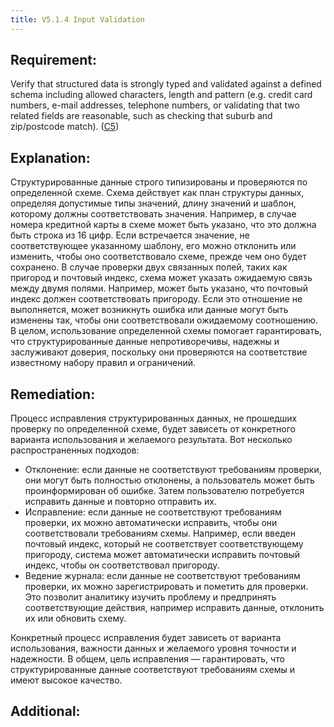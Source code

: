 ```yaml
---
title: V5.1.4 Input Validation
---
```




## Requirement:

Verify that structured data is strongly typed and validated against a defined schema including allowed characters, length and pattern (e.g. credit card numbers, e-mail addresses, telephone numbers, or validating that two related fields are reasonable, such as checking that suburb and zip/postcode match). ([C5](https://owasp.org/www-project-proactive-controls/#div-numbering))

## Explanation:

Cтруктурированные данные строго типизированы и проверяются по определенной схеме. Схема действует как план структуры данных, определяя допустимые типы значений, длину значений и шаблон, которому должны соответствовать значения. Например, в случае номера кредитной карты в схеме может быть указано, что это должна быть строка из 16 цифр. Если встречается значение, не соответствующее указанному шаблону, его можно отклонить или изменить, чтобы оно соответствовало схеме, прежде чем оно будет сохранено. В случае проверки двух связанных полей, таких как пригород и почтовый индекс, схема может указать ожидаемую связь между двумя полями. Например, может быть указано, что почтовый индекс должен соответствовать пригороду. Если это отношение не выполняется, может возникнуть ошибка или данные могут быть изменены так, чтобы они соответствовали ожидаемому соотношению. В целом, использование определенной схемы помогает гарантировать, что структурированные данные непротиворечивы, надежны и заслуживают доверия, поскольку они проверяются на соответствие известному набору правил и ограничений.

## Remediation:

Процесс исправления структурированных данных, не прошедших проверку по определенной схеме, будет зависеть от конкретного варианта использования и желаемого результата. Вот несколько распространенных подходов: 

- Отклонение: если данные не соответствуют требованиям проверки, они могут быть полностью отклонены, а пользователь может быть проинформирован об ошибке. Затем пользователю потребуется исправить данные и повторно отправить их. 
- Исправление: если данные не соответствуют требованиям проверки, их можно автоматически исправить, чтобы они соответствовали требованиям схемы. Например, если введен почтовый индекс, который не соответствует соответствующему пригороду, система может автоматически исправить почтовый индекс, чтобы он соответствовал пригороду. 
- Ведение журнала: если данные не соответствуют требованиям проверки, их можно зарегистрировать и пометить для проверки. Это позволит аналитику изучить проблему и предпринять соответствующие действия, например исправить данные, отклонить их или обновить схему. 


Конкретный процесс исправления будет зависеть от варианта использования, важности данных и желаемого уровня точности и надежности. В общем, цель исправления — гарантировать, что структурированные данные соответствуют требованиям схемы и имеют высокое качество.

## Additional:




